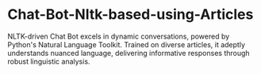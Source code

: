 # Chat-Bot-Nltk-based-using-Articles
NLTK-driven Chat Bot excels in dynamic conversations, powered by Python's Natural Language Toolkit. Trained on diverse articles, it adeptly understands nuanced language, delivering informative responses through robust linguistic analysis.

